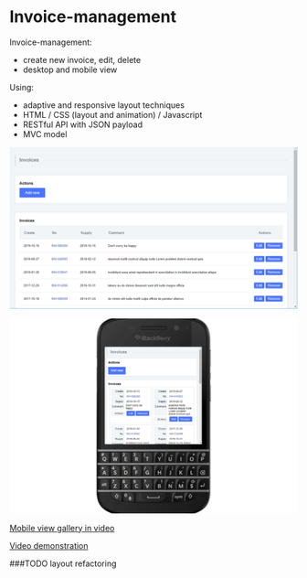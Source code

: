 # Invoice-management
Invoice-management:
- create new invoice, edit, delete
- desktop and mobile view

Using:
- adaptive and responsive layout techniques
- HTML / CSS (layout and animation) / Javascript
- RESTful API with JSON payload
- MVC model

![Screenshot](readme_media/screenshot.png "Screenshot")

![Mobile view gallery in animated gif](readme_media/slideshow.gif "Mobile view gallery in animated gif")

[Mobile view gallery in video](readme_media/slideshow.mp4 "Mobile view gallery in video")

[Video demonstration](https://clc.to/Invoice.Management)

###TODO
layout refactoring
